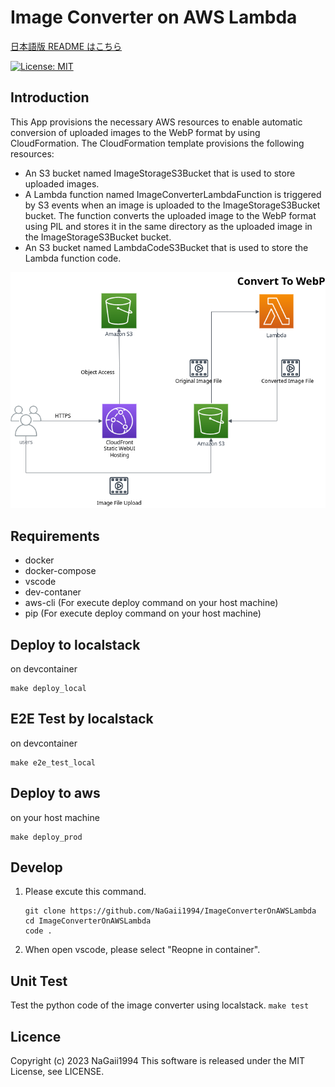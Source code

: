 # Image Converter on AWS Lambda

[日本語版 README はこちら](https://github.com/NaGaii1994/ImageConverterOnAWSLambda/blob/main/README-ja.md)

[![License: MIT](https://img.shields.io/badge/License-MIT-yellow.svg)](https://opensource.org/licenses/MIT)

## Introduction

This App provisions the necessary AWS resources to enable automatic conversion of uploaded images to the WebP format by using CloudFormation. The CloudFormation template provisions the following resources:

- An S3 bucket named ImageStorageS3Bucket that is used to store uploaded images.
- A Lambda function named ImageConverterLambdaFunction is triggered by S3 events when an image is uploaded to the ImageStorageS3Bucket bucket. The function converts the uploaded image to the WebP format using PIL and stores it in the same directory as the uploaded image in the ImageStorageS3Bucket bucket.
- An S3 bucket named LambdaCodeS3Bucket that is used to store the Lambda function code.

![Stages of container-based development, from development to deployment](images/ImageConverterOnAWSLambda.png)

## Requirements

- docker
- docker-compose
- vscode
- dev-contaner
- aws-cli (For execute deploy command on your host machine)
- pip (For execute deploy command on your host machine)

## Deploy to localstack

on devcontainer

```
make deploy_local
```

## E2E Test by localstack

on devcontainer

```
make e2e_test_local
```

## Deploy to aws

on your host machine

```
make deploy_prod
```

## Develop

1. Please excute this command.

   ```
   git clone https://github.com/NaGaii1994/ImageConverterOnAWSLambda
   cd ImageConverterOnAWSLambda
   code .
   ```

2. When open vscode, please select "Reopne in container".

## Unit Test

Test the python code of the image converter using localstack.
`make test`

## Licence

Copyright (c) 2023 NaGaii1994
This software is released under the MIT License, see LICENSE.
